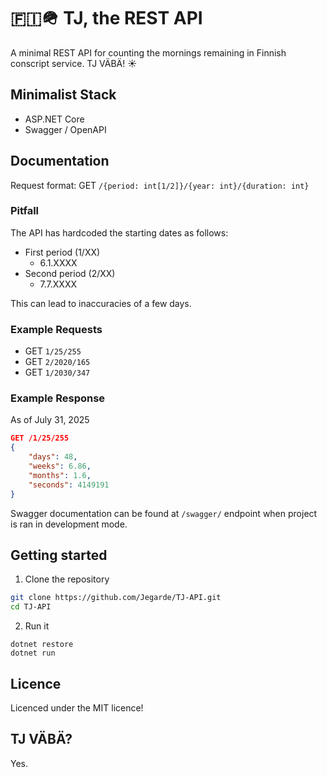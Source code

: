 # 🇫🇮🪖 TJ, the REST API
A minimal REST API for counting the mornings remaining in Finnish conscript service. TJ VÄBÄ! ☀️

## Minimalist Stack
- ASP.NET Core
- Swagger / OpenAPI

## Documentation
Request format: GET `/{period: int[1/2]}/{year: int}/{duration: int}`

### Pitfall
The API has hardcoded the starting dates as follows:
- First period (1/XX)
    - 6.1.XXXX
- Second period (2/XX)
    - 7.7.XXXX

This can lead to inaccuracies of a few days.

### Example Requests
- GET `1/25/255`
- GET `2/2020/165`
- GET `1/2030/347`

### Example Response
As of July 31, 2025
```json
GET /1/25/255
{
    "days": 48,
    "weeks": 6.86,
    "months": 1.6,
    "seconds": 4149191
}
```
Swagger documentation can be found at `/swagger/` endpoint when project is ran in development mode.

## Getting started

1. Clone the repository
```bash
git clone https://github.com/Jegarde/TJ-API.git
cd TJ-API
```
2. Run it
```
dotnet restore
dotnet run
```

## Licence
Licenced under the MIT licence!

## TJ VÄBÄ?
Yes.